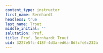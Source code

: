 ```yaml
---
content_type: instructor
first_name: Bernhardt
headless: true
last_name: Trout
middle_initial: ''
salutation: Prof.
title: Prof. Bernhardt Trout
uid: 3227e5fc-418f-4d3a-ed6a-8d5cfc6c232a
---
```

